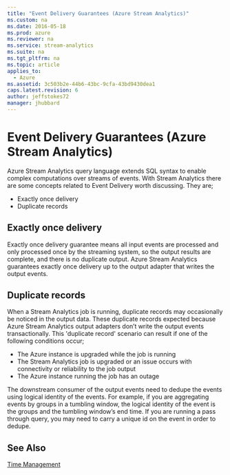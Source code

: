 ```yaml
---
title: "Event Delivery Guarantees (Azure Stream Analytics)"
ms.custom: na
ms.date: 2016-05-18
ms.prod: azure
ms.reviewer: na
ms.service: stream-analytics
ms.suite: na
ms.tgt_pltfrm: na
ms.topic: article
applies_to: 
  - Azure
ms.assetid: 3c503b2e-44b6-43bc-9cfa-43bd9430dea1
caps.latest.revision: 6
author: jeffstokes72
manager: jhubbard
---
```

# Event Delivery Guarantees (Azure Stream Analytics)
Azure Stream Analytics query language extends SQL syntax to enable complex computations over streams of events. With Stream Analytics there are some concepts related to Event Delivery worth discussing. They are;  
  
*   Exactly once delivery  
*   Duplicate records  
  
Exactly once delivery  
---  
Exactly once delivery guarantee means all input events are processed and only processed once by the streaming system, so the output results are complete, and there is no duplicate output. Azure Stream Analytics guarantees exactly once delivery up to the output adapter that writes the output events.  
  
Duplicate records  
---  
When a Stream Analytics job is running, duplicate records may occasionally be noticed in the output data. These duplicate records expected because Azure Stream Analytics output adapters don’t write the output events transactionally. This 'duplicate record' scenario can result if one of the following conditions occur;  
  
- The Azure instance is upgraded while the job is running  
- The Stream Analytics job is upgraded or an issue occurs with connectivity or reliability to the job output   
- The Azure instance running the job has an outage  
  
The downstream consumer of the output events need to dedupe the events using logical identity of the events. For example, if you are aggregating events by groups in a tumbling window, the logical identity of the event is the groups and the tumbling window’s end time. If you are running a pass through query, you may need to carry a unique id on the event in order to dedupe.  
  
## See Also  
 [Time Management](../streamAnalyticsQueryLanguage/Time-Management--Azure-Stream-Analytics-.md)  
